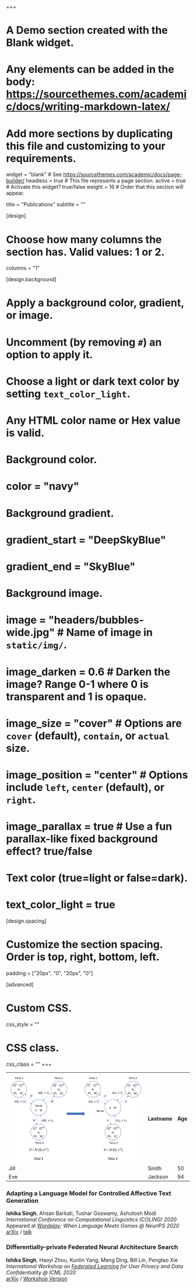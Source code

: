 +++
# A Demo section created with the Blank widget.
# Any elements can be added in the body: https://sourcethemes.com/academic/docs/writing-markdown-latex/
# Add more sections by duplicating this file and customizing to your requirements.

widget = "blank"  # See https://sourcethemes.com/academic/docs/page-builder/
headless = true  # This file represents a page section.
active = true  # Activate this widget? true/false
weight = 16  # Order that this section will appear.

title = "Publications"
subtitle = ""

[design]
  # Choose how many columns the section has. Valid values: 1 or 2.
  columns = "1"

[design.background]
  # Apply a background color, gradient, or image.
  #   Uncomment (by removing `#`) an option to apply it.
  #   Choose a light or dark text color by setting `text_color_light`.
  #   Any HTML color name or Hex value is valid.

  # Background color.
  # color = "navy"
  
  # Background gradient.
  # gradient_start = "DeepSkyBlue"
  # gradient_end = "SkyBlue"
  
  # Background image.
  # image = "headers/bubbles-wide.jpg"  # Name of image in `static/img/`.
  # image_darken = 0.6  # Darken the image? Range 0-1 where 0 is transparent and 1 is opaque.
  # image_size = "cover"  #  Options are `cover` (default), `contain`, or `actual` size.
  # image_position = "center"  # Options include `left`, `center` (default), or `right`.
  # image_parallax = true  # Use a fun parallax-like fixed background effect? true/false

  # Text color (true=light or false=dark).
  # text_color_light = true

[design.spacing]
  # Customize the section spacing. Order is top, right, bottom, left.
  padding = ["20px", "0", "20px", "0"]

[advanced]
 # Custom CSS. 
 css_style = ""
 
 # CSS class.
 css_class = ""
+++

<table style="width:100%">
  <tr>
    <th><img src="static/files/fnas-ps-1.png"></th>
    <th>Lastname</th>
    <th>Age</th>
  </tr>
  <tr>
    <td>Jill</td>
    <td>Smith</td>
    <td>50</td>
  </tr>
  <tr>
    <td>Eve</td>
    <td>Jackson</td>
    <td>94</td>
  </tr>
</table>

### Adapting a Language Model for Controlled Affective Text Generation
<b>Ishika Singh</b>, Ahsan Barkati, Tushar Goswamy, Ashutosh Modi <br />
<i>International Conference on Computational Linguistics (COLING) 2020</i> <br />
Appeared at <i>[Wordplay](https://wordplay-workshop.github.io/modern/#accepted_papers): When Language Meets Games @ NeurIPS 2020</i> <br />
[arXiv](http://arxiv.org/abs/2011.04000) / [talk](https://www.youtube.com/watch?v=gY4cBfrtg5c)

### Differentially-private Federated Neural Architecture Search
<b>Ishika Singh</b>, Haoyi Zhou, Kunlin Yang, Meng Ding, Bill Lin, Pengtao Xie <br />
<i>International Workshop on [Federated Learning](http://federated-learning.org/fl-icml-2020/) for User Privacy and Data Confidentiality @ ICML 2020</i> <br />
[arXiv](https://arxiv.org/abs/2006.10559) / [Workshop Version](https://ishikasingh.github.io/files/fl_icml2020workshop_FNAS.pdf)
